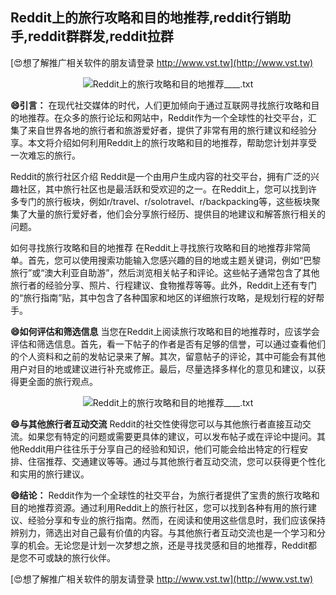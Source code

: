 ## **Reddit上的旅行攻略和目的地推荐,reddit行销助手,reddit群群发,reddit拉群**

[😍想了解推广相关软件的朋友请登录 http://www.vst.tw](http://www.vst.tw)

 <center><img src="https://vst.tw/MP4/tuiguang/png/5.png" alt="Reddit上的旅行攻略和目的地推荐____.txt"></center>

**😄引言：**
在现代社交媒体的时代，人们更加倾向于通过互联网寻找旅行攻略和目的地推荐。在众多的旅行论坛和网站中，Reddit作为一个全球性的社交平台，汇集了来自世界各地的旅行者和旅游爱好者，提供了非常有用的旅行建议和经验分享。本文将介绍如何利用Reddit上的旅行攻略和目的地推荐，帮助您计划并享受一次难忘的旅行。

Reddit的旅行社区介绍
Reddit是一个由用户生成内容的社交平台，拥有广泛的兴趣社区，其中旅行社区也是最活跃和受欢迎的之一。在Reddit上，您可以找到许多专门的旅行板块，例如r/travel、r/solotravel、r/backpacking等，这些板块聚集了大量的旅行爱好者，他们会分享旅行经历、提供目的地建议和解答旅行相关的问题。

如何寻找旅行攻略和目的地推荐
在Reddit上寻找旅行攻略和目的地推荐非常简单。首先，您可以使用搜索功能输入您感兴趣的目的地或主题关键词，例如“巴黎旅行”或“澳大利亚自助游”，然后浏览相关帖子和评论。这些帖子通常包含了其他旅行者的经验分享、照片、行程建议、食物推荐等等。此外，Reddit上还有专门的“旅行指南”贴，其中包含了各种国家和地区的详细旅行攻略，是规划行程的好帮手。

**😄如何评估和筛选信息**
当您在Reddit上阅读旅行攻略和目的地推荐时，应该学会评估和筛选信息。首先，看一下帖子的作者是否有足够的信誉，可以通过查看他们的个人资料和之前的发帖记录来了解。其次，留意帖子的评论，其中可能会有其他用户对目的地或建议进行补充或修正。最后，尽量选择多样化的意见和建议，以获得更全面的旅行观点。

 <center><img src="https://vst.tw/MP4/tuiguang/png/7.png" alt="Reddit上的旅行攻略和目的地推荐____.txt"></center>

**😄与其他旅行者互动交流**
Reddit的社交性使得您可以与其他旅行者直接互动交流。如果您有特定的问题或需要更具体的建议，可以发布帖子或在评论中提问。其他Reddit用户往往乐于分享自己的经验和知识，他们可能会给出特定的行程安排、住宿推荐、交通建议等等。通过与其他旅行者互动交流，您可以获得更个性化和实用的旅行建议。

**😄结论：**
Reddit作为一个全球性的社交平台，为旅行者提供了宝贵的旅行攻略和目的地推荐资源。通过利用Reddit上的旅行社区，您可以找到各种有用的旅行建议、经验分享和专业的旅行指南。然而，在阅读和使用这些信息时，我们应该保持辨别力，筛选出对自己最有价值的内容。与其他旅行者互动交流也是一个学习和分享的机会。无论您是计划一次梦想之旅，还是寻找灵感和目的地推荐，Reddit都是您不可或缺的旅行伙伴。

[😍想了解推广相关软件的朋友请登录 http://www.vst.tw](http://www.vst.tw)



